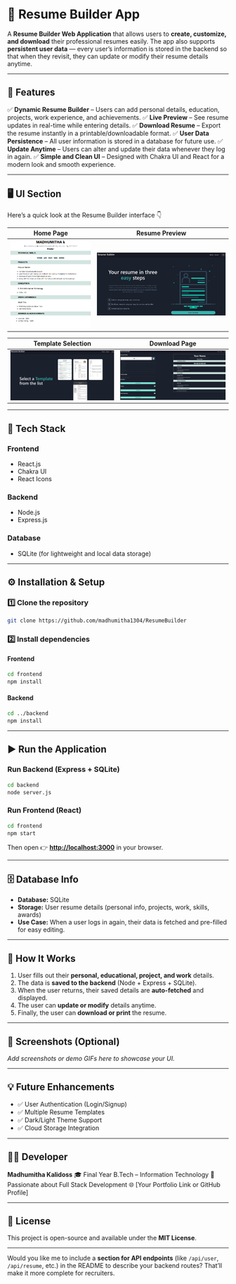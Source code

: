 # 🧾 Resume Builder App

A **Resume Builder Web Application** that allows users to **create, customize, and download** their professional resumes easily.
The app also supports **persistent user data** — every user’s information is stored in the backend so that when they revisit, they can update or modify their resume details anytime.

---

## 🚀 Features

✅ **Dynamic Resume Builder** – Users can add personal details, education, projects, work experience, and achievements.
✅ **Live Preview** – See resume updates in real-time while entering details.
✅ **Download Resume** – Export the resume instantly in a printable/downloadable format.
✅ **User Data Persistence** – All user information is stored in a database for future use.
✅ **Update Anytime** – Users can alter and update their data whenever they log in again.
✅ **Simple and Clean UI** – Designed with Chakra UI and React for a modern look and smooth experience.

---
## 🖥️ UI Section

Here’s a quick look at the Resume Builder interface 👇

| Home Page | Resume Preview |
|------------|----------------|
| ![Resume Preview](./Images/img1.png) | ![Home UI](./Images/img2.png) |

| Template Selection | Download Page |
|--------------------|---------------|
| ![Template Selection](./Images/img3.png) | ![Download Page](./Images/img4.png) |

---

## 🧠 Tech Stack

### **Frontend**

* React.js
* Chakra UI
* React Icons

### **Backend**

* Node.js
* Express.js

### **Database**

* SQLite (for lightweight and local data storage)

---

## ⚙️ Installation & Setup

### 1️⃣ Clone the repository

```bash
git clone https://github.com/madhumitha1304/ResumeBuilder
```

### 2️⃣ Install dependencies

#### Frontend

```bash
cd frontend
npm install
```

#### Backend

```bash
cd ../backend
npm install
```

---

## ▶️ Run the Application

### Run Backend (Express + SQLite)

```bash
cd backend
node server.js
```

### Run Frontend (React)

```bash
cd frontend
npm start
```

Then open 👉 **[http://localhost:3000](http://localhost:3000)** in your browser.

---

## 🗄️ Database Info

* **Database:** SQLite
* **Storage:** User resume details (personal info, projects, work, skills, awards)
* **Use Case:** When a user logs in again, their data is fetched and pre-filled for easy editing.

---

## 🧩 How It Works

1. User fills out their **personal, educational, project, and work** details.
2. The data is **saved to the backend** (Node + Express + SQLite).
3. When the user returns, their saved details are **auto-fetched** and displayed.
4. The user can **update or modify** details anytime.
5. Finally, the user can **download or print** the resume.

---

## 📸 Screenshots (Optional)

*Add screenshots or demo GIFs here to showcase your UI.*

---

## 💡 Future Enhancements

* ✅ User Authentication (Login/Signup)
* ✅ Multiple Resume Templates
* ✅ Dark/Light Theme Support
* ✅ Cloud Storage Integration

---

## 👩‍💻 Developer

**Madhumitha Kalidoss**
🎓 Final Year B.Tech – Information Technology
💼 Passionate about Full Stack Development
🌐 [Your Portfolio Link or GitHub Profile]

---

## 📜 License

This project is open-source and available under the **MIT License**.

---

Would you like me to include a **section for API endpoints** (like `/api/user`, `/api/resume`, etc.) in the README to describe your backend routes? That’ll make it more complete for recruiters.
